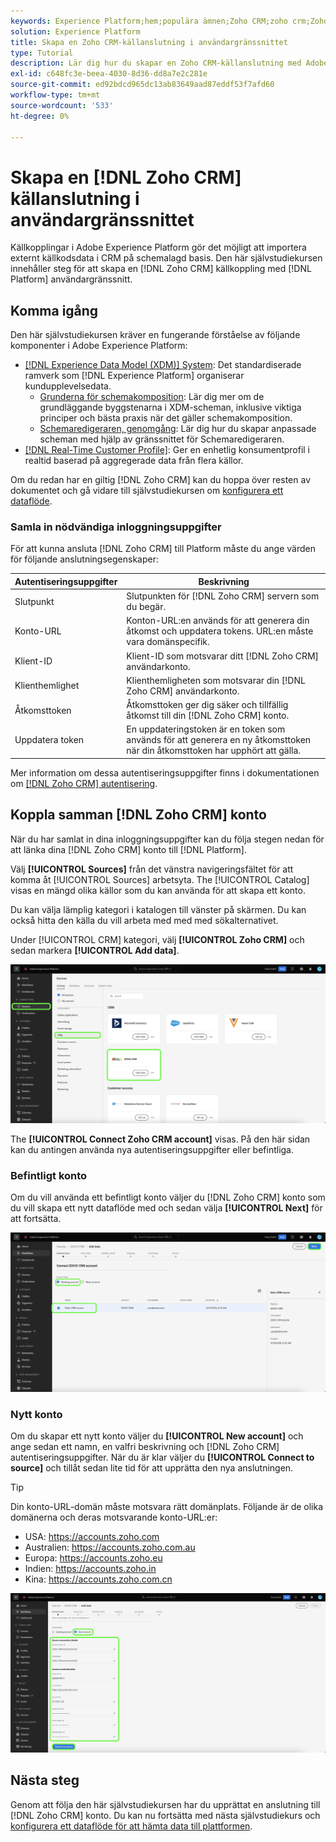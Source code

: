 ```yaml
---
keywords: Experience Platform;hem;populära ämnen;Zoho CRM;zoho crm;Zoho;zoho
solution: Experience Platform
title: Skapa en Zoho CRM-källanslutning i användargränssnittet
type: Tutorial
description: Lär dig hur du skapar en Zoho CRM-källanslutning med Adobe Experience Platform-gränssnittet.
exl-id: c648fc3e-beea-4030-8d36-dd8a7e2c281e
source-git-commit: ed92bdcd965dc13ab83649aad87eddf53f7afd60
workflow-type: tm+mt
source-wordcount: '533'
ht-degree: 0%

---
```


# Skapa en [!DNL Zoho CRM] källanslutning i användargränssnittet

Källkopplingar i Adobe Experience Platform gör det möjligt att importera externt källkodsdata i CRM på schemalagd basis. Den här självstudiekursen innehåller steg för att skapa en [!DNL Zoho CRM] källkoppling med [!DNL Platform] användargränssnitt.

## Komma igång

Den här självstudiekursen kräver en fungerande förståelse av följande komponenter i Adobe Experience Platform:

* [[!DNL Experience Data Model (XDM)] System](../../../../../xdm/home.md): Det standardiserade ramverk som [!DNL Experience Platform] organiserar kundupplevelsedata.
   * [Grunderna för schemakomposition](../../../../../xdm/schema/composition.md): Lär dig mer om de grundläggande byggstenarna i XDM-scheman, inklusive viktiga principer och bästa praxis när det gäller schemakomposition.
   * [Schemaredigeraren, genomgång](../../../../../xdm/tutorials/create-schema-ui.md): Lär dig hur du skapar anpassade scheman med hjälp av gränssnittet för Schemaredigeraren.
* [[!DNL Real-Time Customer Profile]](../../../../../profile/home.md): Ger en enhetlig konsumentprofil i realtid baserad på aggregerade data från flera källor.

Om du redan har en giltig [!DNL Zoho CRM] kan du hoppa över resten av dokumentet och gå vidare till självstudiekursen om [konfigurera ett dataflöde](../../dataflow/crm.md).

### Samla in nödvändiga inloggningsuppgifter

För att kunna ansluta [!DNL Zoho CRM] till Platform måste du ange värden för följande anslutningsegenskaper:

| Autentiseringsuppgifter | Beskrivning |
| --- | --- |
| Slutpunkt | Slutpunkten för [!DNL Zoho CRM] servern som du begär. |
| Konto-URL | Konton-URL:en används för att generera din åtkomst och uppdatera tokens. URL:en måste vara domänspecifik. |
| Klient-ID | Klient-ID som motsvarar ditt [!DNL Zoho CRM] användarkonto. |
| Klienthemlighet | Klienthemligheten som motsvarar din [!DNL Zoho CRM] användarkonto. |
| Åtkomsttoken | Åtkomsttoken ger dig säker och tillfällig åtkomst till din [!DNL Zoho CRM] konto. |
| Uppdatera token | En uppdateringstoken är en token som används för att generera en ny åtkomsttoken när din åtkomsttoken har upphört att gälla. |

Mer information om dessa autentiseringsuppgifter finns i dokumentationen om [[!DNL Zoho CRM] autentisering](https://www.zoho.com/crm/developer/docs/api/v2/oauth-overview.html).

## Koppla samman [!DNL Zoho CRM] konto

När du har samlat in dina inloggningsuppgifter kan du följa stegen nedan för att länka dina [!DNL Zoho CRM] konto till [!DNL Platform].

Välj **[!UICONTROL Sources]** från det vänstra navigeringsfältet för att komma åt [!UICONTROL Sources] arbetsyta. The [!UICONTROL Catalog] visas en mängd olika källor som du kan använda för att skapa ett konto.

Du kan välja lämplig kategori i katalogen till vänster på skärmen. Du kan också hitta den källa du vill arbeta med med med sökalternativet.

Under [!UICONTROL CRM] kategori, välj **[!UICONTROL Zoho CRM]** och sedan markera **[!UICONTROL Add data]**.

![katalog](../../../../images/tutorials/create/zoho/catalog.png)

The **[!UICONTROL Connect Zoho CRM account]** visas. På den här sidan kan du antingen använda nya autentiseringsuppgifter eller befintliga.

### Befintligt konto

Om du vill använda ett befintligt konto väljer du [!DNL Zoho CRM] konto som du vill skapa ett nytt dataflöde med och sedan välja **[!UICONTROL Next]** för att fortsätta.

![befintlig](../../../../images/tutorials/create/zoho/existing.png)

### Nytt konto

Om du skapar ett nytt konto väljer du **[!UICONTROL New account]** och ange sedan ett namn, en valfri beskrivning och [!DNL Zoho CRM] autentiseringsuppgifter. När du är klar väljer du **[!UICONTROL Connect to source]** och tillåt sedan lite tid för att upprätta den nya anslutningen.

>[!TIP]
>
>Din konto-URL-domän måste motsvara rätt domänplats. Följande är de olika domänerna och deras motsvarande konto-URL:er:<ul><li>USA: https://accounts.zoho.com</li><li>Australien: https://accounts.zoho.com.au</li><li>Europa: https://accounts.zoho.eu</li><li>Indien: https://accounts.zoho.in</li><li>Kina: https://accounts.zoho.com.cn</li></ul>

![new](../../../../images/tutorials/create/zoho/new.png)

## Nästa steg

Genom att följa den här självstudiekursen har du upprättat en anslutning till [!DNL Zoho CRM] konto. Du kan nu fortsätta med nästa självstudiekurs och [konfigurera ett dataflöde för att hämta data till plattformen](../../dataflow/crm.md).
